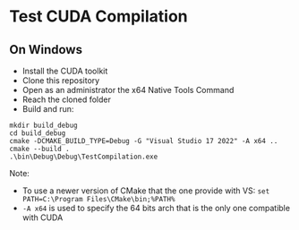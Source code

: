 
# Test CUDA Compilation

## On Windows
- Install the CUDA toolkit
- Clone this repository
- Open as an administrator the x64 Native Tools Command
- Reach the cloned folder
- Build and run:
```console
mkdir build_debug
cd build_debug
cmake -DCMAKE_BUILD_TYPE=Debug -G "Visual Studio 17 2022" -A x64 ..
cmake --build .
.\bin\Debug\Debug\TestCompilation.exe
```

Note:
- To use a newer version of CMake that the one provide with VS: `set PATH=C:\Program Files\CMake\bin;%PATH%`
- `-A x64` is used to specify the 64 bits arch that is the only one compatible with CUDA